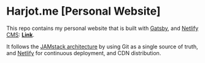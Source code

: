# Harjot.me [Personal Website]

This repo contains my personal website that is built with [Gatsby](https://www.gatsbyjs.org/), and [Netlify CMS](https://www.netlifycms.org): **[Link](https://harjot.me/)**.

It follows the [JAMstack architecture](https://jamstack.org) by using Git as a single source of truth, and [Netlify](https://www.netlify.com) for continuous deployment, and CDN distribution.
